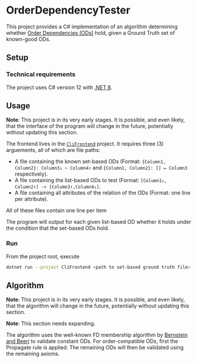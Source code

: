 # OrderDependencyTester

This project provides a C# implementation of an algorithm determining whether [Order Dependencies (ODs)](https://hpi.de/fileadmin/user_upload/fachgebiete/naumann/publications/PDFs/2022_schmidl_efficient.pdf) hold, given a Ground Truth set of known-good ODs.

## Setup

### Technical requirements

The project uses C# version 12 with [.NET 8](https://dotnet.microsoft.com/en-us/download/dotnet/8.0).

## Usage

**Note**: This project is in its very early stages. It is possible, and even likely, that the interface of the program will change in the future, potentially without updating this section.

The frontend lives in the [`CliFrontend`](./CliFrontend) project.
It requires three (3) arguements, all of which are file paths:

* A file containing the known set-based ODs (Format: `{Column1, Column2}: Column3↓ ~ Column4↑` and `{Column1, Column2}: [] ↦ Column3` respectively).
* A file containing the list-based ODs to test (Format: `[Column1↓, Column2↑] -> [Column3↑,Column4↓]`.
* A file containing all attributes of the relation of the ODs (Format: one line per attribute).

All of these files contain one line per item

The program will output for each given list-based OD whether it holds under the condition that the set-based ODs hold.

### Run

From the project root, execute

```bash
dotnet run --project CliFrontend <path to set-based ground truth file> <path to list-based candidate file> <path to all attributes file>
```

## Algorithm

**Note**: This project is in its very early stages. It is possible, and even likely, that the algorithm will change in the future, potentially without updating this section.

**Note**: This section needs expanding.

The algorithm uses the well-known FD membership algorithm by [Bernstein and Beeri](https://ia800105.us.archive.org/24/items/technicalreportc73univ/technicalreportc73univ.pdf) to validate constant ODs.
For order-compatible ODs, first the Propagate rule is applied.
The remaining ODs will then be validated using the remaining axioms.
